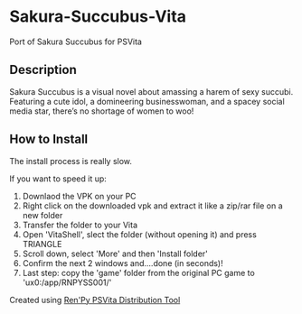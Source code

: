 # Sakura-Succubus-Vita
Port of Sakura Succubus for PSVita

## Description
Sakura Succubus is a visual novel about amassing a harem of sexy succubi. Featuring a cute idol, a domineering businesswoman, and a spacey social media star, there’s no shortage of women to woo!

## How to Install
The install process is really slow.

If you want to speed it up:
1. Downlaod the VPK on your PC
2. Right click on the downloaded vpk and extract it like a zip/rar file on a new folder
3. Transfer the folder to your Vita
4. Open 'VitaShell', slect the folder (without opening it) and press TRIANGLE
5. Scroll down, select 'More' and then 'Install folder'
6. Confirm the next 2 windows and....done (in seconds)!
7. Last step: copy the 'game' folder from the original PC game to 'ux0:/app/RNPYSS001/'

Created using [Ren'Py PSVita Distribution Tool](https://github.com/SonicMastr/renpy-vita/releases/tag/v1.0)

